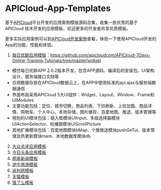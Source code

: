 # APICloud-App-Templates
基于[APICloud](http://www.apicloud.com)平台开发的应用案例模版源码合集，收集一些优秀的基于 APICloud 技术开发的应用模板，欢迎更多的开发者共享优质模板。

更多实际应用案例可以到[APICloud开发案例](http://www.apicloud.com/cases)查看，体验一下使用APICloud开发的App的功能、性能和体验。

1. [每日优鲜应用模版](https://github.com/apicloudcom/APICloud-7Days-Online-Training-Tutorials/tree/master/widget)：https://github.com/apicloudcom/APICloud-7Days-Online-Training-Tutorials/tree/master/widget

- 模仿每日优鲜APP 2.0.2版本开发，包含APP源码、编译后的安装包、UI架构设计、服务端接口文档等
- 应用数据存放在APICloud数据云上，在APP中使用标准的api.ajax与服务端数据通信
- 界面布局采用APICloud 5大UI组件：Widget、Layout、Window、Frame和UIModules
- 主要功能包括：定位、城市切换，商品列表、下拉刷新、上拉加载、商品详情、购物车、个人中心、本地存储、图片缓存、百度地图、推送、版本管理等
- 用到的UI模块包括：输入框模块UIInput、多级选择器模块UIActionSelector、轮播图模块UIScrollPicture
- 其他扩展模块包括：百度地图模块bMap、个推推送模块pushGeTui、版本管理及热更新模块mam、本地数据库模块db

2. [大众点评应用模板](https://github.com/apicloudcom/APICloud-App-Templates/tree/master/dianping/widget)
3. [今日头条应用模板](https://github.com/apicloudcom/APICloud-App-Templates/tree/master/toutiao/widget)
4. [网易新闻模板](https://github.com/beiluo/neteasy-News)
5. [途牛旅游模板](https://github.com/snowBJ/tuniu)
6. [返利网模板](https://github.com/xiebin2014/fanliwang_template)
7. [天猫模板](https://github.com/xiebin2014/tianmao_template)
8. [饿了么模板](https://github.com/shawnsys/eleme)
